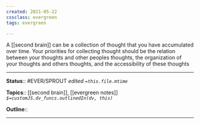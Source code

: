 ```yaml
---
created: 2021-05-22
cssclass: evergreen
tags: evergreen

---
```


A [[second brain]] can be a collection of thought that you have accumulated over time. Your priorities for collecting thought should be the relation between your thoughts and other peoples thoughts, the organization of your thoughts and others thoughts, and the accessibility of these thoughts

---

**Status**:: #EVER/SPROUT 
*edited `=this.file.mtime`*

**Topics**:: [[second brain]], [[evergreen notes]] 
*`$=customJS.dv_funcs.outlinedIn(dv, this)`*

**Outline**::

--- 
